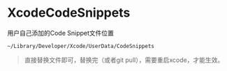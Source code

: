 # XcodeCodeSnippets


用户自己添加的Code Snippet文件位置
```
~/Library/Developer/Xcode/UserData/CodeSnippets
```

> 直接替换文件即可，替换完（或者git pull），需要重启xcode，才能生效。
